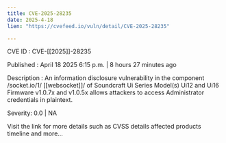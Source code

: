 ```yaml
---
title: CVE-2025-28235
date: 2025-4-18
lien: "https://cvefeed.io/vuln/detail/CVE-2025-28235"

---
```


CVE ID : CVE-[[2025]]-28235

Published :  April 18
2025
6:15 p.m. | 8 hours
27 minutes ago

Description : An information disclosure vulnerability in the component /socket.io/1/ [[websocket]]/ of Soundcraft Ui Series Model(s) Ui12 and Ui16 Firmware v1.0.7x and v1.0.5x allows attackers to access Administrator credentials in plaintext.

Severity: 0.0 | NA

Visit the link for more details
such as CVSS details
affected products
timeline
and more...
